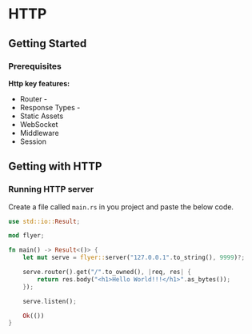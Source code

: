 # HTTP

## Getting Started

### Prerequisites

**Http key features:**

- Router         - 
- Response Types -
- Static Assets
- WebSocket
- Middleware
- Session


## Getting with HTTP

### Running HTTP server

Create a file called `main.rs` in you project and paste the below code.

```rs
use std::io::Result;

mod flyer;

fn main() -> Result<()> {
    let mut serve = flyer::server("127.0.0.1".to_string(), 9999)?;

    serve.router().get("/".to_owned(), |req, res| {
        return res.body("<h1>Hello World!!!</h1>".as_bytes());
    });

    serve.listen();

    Ok(())
}
```